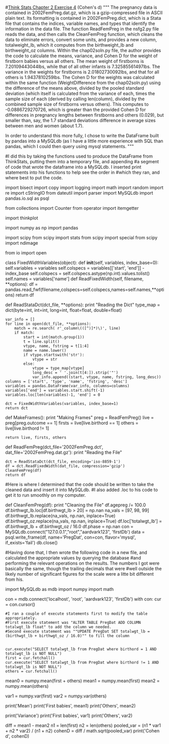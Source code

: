 #[Think Stats Chapter 2 Exercise 4](http://greenteapress.com/thinkstats2/html/thinkstats2003.html#toc24) (Cohen's d)
"""
The pregnancy data is contained in 2002FemPreg.dat.gz, which is a gzip-compressed file in ASCII plain text.  Its formatting is contained in 2002FemPreg.dict, which is a Stata file that contains the indices, variable names, and types that identify the information in the data file. The function ReadFemPreg in the nsfg2.py file reads the data, and then calls the CleanFemPreg function, which cleans the data to eliminate errors, convert some units, and provides a new column, totalweight_lb, which it computes from the birthweight_lb and birthweight_oz columns.  Within the chap02soln.py file, the author provides the code to calculate the means, variance, and Cohen D for the weight of firstborn babies versus all others.  The mean weight of firstborns is 7.20109443044lbs, while that of all other infants is 7.32585561497lbs.  The variance in the weights for firstborns is 2.01802730092lbs, and that for all others is 1.9437810259lbs.  The Cohen D for the weights was calculated within the same function (WeightDifference from the chap02soln.py) using the difference of the means above, divided by the pooled standard deviation (which itself is calculated from the variance of each, times the sample size of each (derived by calling len(column), divided by the combined sample size of firstborns versus others).  This computes to -0.0886729270726, which is greater than the provided Cohen D for differences in pregnancy lengths between firstborns and others (0.029), but smaller than, say, the 1.7 standard deviations difference in average sizes between men and women (about 1.7).

In order to understand this more fully, I chose to write the DataFrame built by pandas into a MySQLdb (as I have a little more experience with SQL than pandas, which I could then query using mysql statements.
"""

#I did this by taking the functions used to produce the DataFrame from ThinkStats, putting them into a temporary file, and appending
#a segment of code that wrote the dataframe into a MySQLdb.  I inserted print statements into his functions to help see the order in
#which they ran, and where best to put the code.

import bisect
import copy
import logging
import math
import random
import re
import cStringIO
from dateutil import parser
import MySQLdb
import pandas.io.sql as psql


from collections import Counter
from operator import itemgetter

import thinkplot

import numpy as np
import pandas 

import scipy
from scipy import stats
from scipy import special
from scipy import ndimage

from io import open

class FixedWidthVariables(object):
    def __init__(self, variables, index_base=0):
        self.variables = variables
        self.colspecs = variables[['start', 'end']] - index_base
        self.colspecs = self.colspecs.astype(np.int).values.tolist()
        self.names = variables['name']
    def ReadFixedWidth(self, filename, **options):
        df = pandas.read_fwf(filename,colspecs=self.colspecs,names=self.names,**options)
        return df

def ReadStataDct(dct_file, **options):
    print "Reading the Dict"
    type_map = dict(byte=int, int=int, long=int, float=float, double=float)

    var_info = []
    for line in open(dct_file, **options):
        match = re.search( r'_column\(([^)]*)\)', line)
        if match:
            start = int(match.group(1))
            t = line.split()
            vtype, name, fstring = t[1:4]
            name = name.lower()
            if vtype.startswith('str'):
                vtype = str
            else:
                vtype = type_map[vtype]
                long_desc = ' '.join(t[4:]).strip('"')
                var_info.append((start, vtype, name, fstring, long_desc))
    columns = ['start', 'type', 'name', 'fstring', 'desc']
    variables = pandas.DataFrame(var_info, columns=columns)
    variables['end'] = variables.start.shift(-1)
    variables.loc[len(variables)-1, 'end'] = 0

    dct = FixedWidthVariables(variables, index_base=1)
    return dct
def MakeFrames():
    print "Making Frames"
    preg = ReadFemPreg()
    live = preg[preg.outcome == 1]
    firsts = live[live.birthord == 1]
    others = live[live.birthord != 1]
    
    return live, firsts, others
def ReadFemPreg(dct_file='2002FemPreg.dct', dat_file='2002FemPreg.dat.gz'):
    print "Reading the File"

    dct = ReadStataDct(dct_file, encoding='iso-8859-1')
    df = dct.ReadFixedWidth(dat_file, compression='gzip')
    CleanFemPreg(df)
    return df

#Here is where I determined that the code should be written to take the cleaned data and insert it into MySQLdb.
#I also added .loc to his code to get it to run smoothly on my computer.

def CleanFemPreg(df):
    print "Cleaning the File"
    df.agepreg /= 100.0
    df.birthwgt_lb.loc[df.birthwgt_lb > 20] = np.nan
    na_vals = [97, 98, 99]
    df.birthwgt_lb.replace(na_vals, np.nan, inplace=True)
    df.birthwgt_oz.replace(na_vals, np.nan, inplace=True)
    df.loc['totalwgt_lb'] = df.birthwgt_lb + df.birthwgt_oz / 16.0
    df.phase = np.nan
    con = MySQLdb.connect("127.0.0.1","root","aardvark123", 'firstDb')
    data = psql.write_frame(df, name='PregDat', con=con, flavor='mysql', if_exists='fail')
    db.close()

#Having done that, I then wrote the following code in a new file, and calculated the appropriate values by querying the database
#and performing the relevant operations on the results.  The numbers I got were basically the same, though the trailing decimals that were #well outside the likely number of significant figures for the scale were a litte bit different from his.

import MySQLdb as mdb
import numpy
import math


con = mdb.connect('localhost', 'root', 'aardvark123', 'firstDb')
with con:
    cur = con.cursor()

    #I ran a couple of execute statements first to modify the table appropriately.
    #First execute statement was "ALTER TABLE PregDat ADD COLUMN totalwgt_lb float" to add the column we needed.
    #Second execute statement was ""UPDATE PregDat SET totalwgt_lb = (birthwgt_lb + birthwgt_oz / 16.0)"" to fill the column


    cur.execute("SELECT totalwgt_lb from PregDat where birthord = 1 AND totalwgt_lb is NOT NULL")
    first = cur.fetchall()
    cur.execute("SELECT totalwgt_lb from PregDat where birthord != 1 AND totalwgt_lb is NOT NULL")
    others = cur.fetchall()

mean0 = numpy.mean(first + others)
mean1 = numpy.mean(first)
mean2 = numpy.mean(others)

var1 = numpy.var(first)
var2 = numpy.var(others)

print('Mean')
print('First babies', mean1)
print('Others', mean2)

print('Variance')
print('First babies', var1)
print('Others', var2)

diff = mean1 - mean2
n1 = len(first)
n2 = len(others)
pooled_var = (n1 * var1 + n2 * var2) / (n1 + n2)
cohenD = diff / math.sqrt(pooled_var)
print('Cohen d', cohenD)
